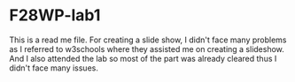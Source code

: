 # F28WP-lab1

This is a read me file.
For creating a slide show, I didn't face many problems as I referred to w3schools where they assisted me on creating a slideshow. And I also attended the lab so most of the part was already cleared thus I didn't face many issues.
